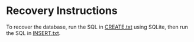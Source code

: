 # Recovery Instructions

To recover the database, run the SQL in [CREATE.txt](/Recovery/CREATE.txt) using SQLite, then run the SQL in [INSERT.txt](/Recovery/INSERT.txt).
